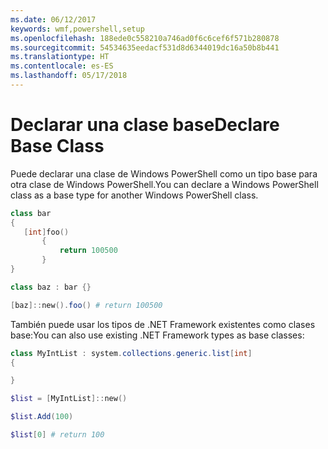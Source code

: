 ```yaml
---
ms.date: 06/12/2017
keywords: wmf,powershell,setup
ms.openlocfilehash: 188ede0c558210a746ad0f6c6cef6f571b280878
ms.sourcegitcommit: 54534635eedacf531d8d6344019dc16a50b8b441
ms.translationtype: HT
ms.contentlocale: es-ES
ms.lasthandoff: 05/17/2018
---
```

# <a name="declare-base-class"></a><span data-ttu-id="467f1-102">Declarar una clase base</span><span class="sxs-lookup"><span data-stu-id="467f1-102">Declare Base Class</span></span>
<span data-ttu-id="467f1-103">Puede declarar una clase de Windows PowerShell como un tipo base para otra clase de Windows PowerShell.</span><span class="sxs-lookup"><span data-stu-id="467f1-103">You can declare a Windows PowerShell class as a base type for another Windows PowerShell class.</span></span>

```powershell
class bar
{
   [int]foo()
       {
           return 100500
       }
}

class baz : bar {}

[baz]::new().foo() # return 100500
```

<span data-ttu-id="467f1-104">También puede usar los tipos de .NET Framework existentes como clases base:</span><span class="sxs-lookup"><span data-stu-id="467f1-104">You can also use existing .NET Framework types as base classes:</span></span>

```powershell
class MyIntList : system.collections.generic.list[int]
{

}

$list = [MyIntList]::new()

$list.Add(100)

$list[0] # return 100
```
